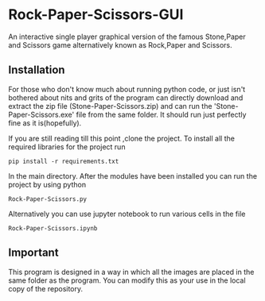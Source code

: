 # Rock-Paper-Scissors-GUI
An interactive single player graphical version of the famous Stone,Paper and Scissors game alternatively known as Rock,Paper and Scissors.
## Installation
For those who don't know much about running python code, or just isn't bothered about nits and grits of the program can directly download and extract the zip file (Stone-Paper-Scissors.zip) and can run the 'Stone-Paper-Scissors.exe' file from the same folder. It should run just perfectly fine as it is(hopefully).

If you are still reading till this point ,clone the project.
To install all the required libraries for the project run

	pip install -r requirements.txt
In the main directory. After the modules have been installed you can run the project by using python

	Rock-Paper-Scissors.py
  
Alternatively you can use jupyter notebook to run various cells in the file

	Rock-Paper-Scissors.ipynb
## Important
This program is designed in a way in which all the images are placed in the same folder as the program.
You can modify this as your use in the local copy of the repository.
